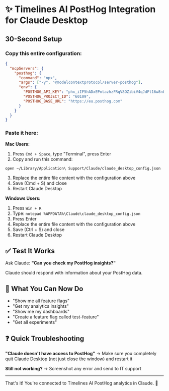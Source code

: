 # ✨ Timelines AI PostHog Integration for Claude Desktop

## 30-Second Setup

### Copy this entire configuration:

```json
{
  "mcpServers": {
    "posthog": {
      "command": "npx",
      "args": ["-y", "@modelcontextprotocol/server-posthog"],
      "env": {
        "POSTHOG_API_KEY": "phx_iIF5hADxEPntazhzFRqV8OZibiV4qJdFt16w8nbv6Ty4utq",
        "POSTHOG_PROJECT_ID": "60109",
        "POSTHOG_BASE_URL": "https://eu.posthog.com"
      }
    }
  }
}
```

### Paste it here:

**Mac Users:**
1. Press `Cmd + Space`, type "Terminal", press Enter
2. Copy and run this command:
```bash
open ~/Library/Application\ Support/Claude/claude_desktop_config.json
```
3. Replace the entire file content with the configuration above
4. Save (Cmd + S) and close
5. Restart Claude Desktop

**Windows Users:**
1. Press `Win + R`
2. Type: `notepad %APPDATA%\Claude\claude_desktop_config.json`
3. Press Enter
4. Replace the entire file content with the configuration above
5. Save (Ctrl + S) and close
6. Restart Claude Desktop

## ✅ Test It Works

Ask Claude: **"Can you check my PostHog insights?"**

Claude should respond with information about your PostHog data.

## 🎯 What You Can Now Do

- "Show me all feature flags"
- "Get my analytics insights" 
- "Show me my dashboards"
- "Create a feature flag called test-feature"
- "Get all experiments"

## ❓ Quick Troubleshooting

**"Claude doesn't have access to PostHog"**
→ Make sure you completely quit Claude Desktop (not just close the window) and restart it

**Still not working?**
→ Screenshot any error and send to IT support

---

That's it! You're connected to Timelines AI PostHog analytics in Claude. 🚀